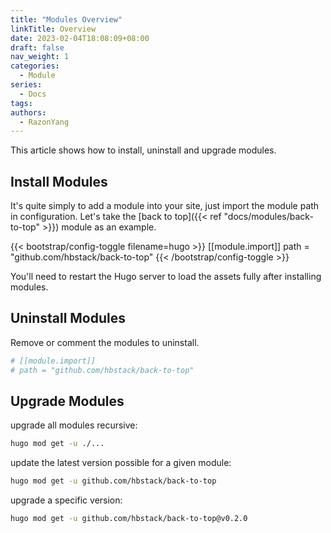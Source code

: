 ```yaml
---
title: "Modules Overview"
linkTitle: Overview
date: 2023-02-04T18:08:09+08:00
draft: false
nav_weight: 1
categories:
  - Module
series:
  - Docs
tags:
authors:
  - RazonYang
---
```


This article shows how to install, uninstall and upgrade modules.

<!--more-->

## Install Modules

It's quite simply to add a module into your site, just import the module path in configuration. Let's take the [back to top]({{< ref "docs/modules/back-to-top" >}}) module as an example.

{{< bootstrap/config-toggle filename=hugo >}}
[[module.import]]
path = "github.com/hbstack/back-to-top"
{{< /bootstrap/config-toggle >}}

You'll need to restart the Hugo server to load the assets fully after installing modules.

## Uninstall Modules

Remove or comment the modules to uninstall.

```toml
# [[module.import]]
# path = "github.com/hbstack/back-to-top"
```

## Upgrade Modules

upgrade all modules recursive:

```sh
hugo mod get -u ./...
```

update the latest version possible for a given module:

```sh
hugo mod get -u github.com/hbstack/back-to-top
```

upgrade a specific version:

```sh
hugo mod get -u github.com/hbstack/back-to-top@v0.2.0
```
